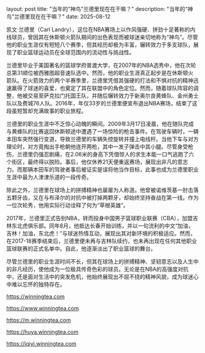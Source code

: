 layout: post title: "当年的“神鸟”兰德里现在在干嘛？" description: "当年的“神鸟”兰德里现在在干嘛？" date: 2025-08-12

凯文·兰德里（Carl Landry），这位在NBA赛场上以作风强硬、拼劲十足著称的内线球员，曾因其在休斯顿火箭队期间的出色表现而被球迷亲切地称为“神鸟”。尽管他的职业生涯仅有短短八个赛季，但其经历却极为丰富，辗转效力于多支球队，展现了职业篮球运动员在全球范围内的流动性与挑战性。

兰德里毕业于美国著名的篮球学府普渡大学，在2007年的NBA选秀中，他在次轮总第31顺位被西雅图超音速队选中。然而，他的职业生涯真正起步是在休斯顿火箭队。在火箭效力的两个半赛季里，兰德里凭借其强硬的打法和不惧对抗的精神迅速赢得了球迷的喜爱，也奠定了其在联盟中的角色定位。然而，随着球队阵容的调整，他被交易至萨克拉门托国王队，并随后辗转效力于新奥尔良黄蜂队、金州勇士队以及费城76人队。2016年，年仅33岁的兰德里便宣布退出NBA赛场，结束了这段虽短暂却充满故事的职业旅程。

兰德里的职业生涯中不乏惊心动魄的瞬间。2009年3月17日凌晨，他在随队完成与黄蜂队的比赛返回休斯顿途中遭遇了一场惊险的枪击事件。在驾驶车辆时，一辆本田车突然强行变道，导致兰德里的车辆失控旋转并撞上电线杆。当他下车与对方理论时，对方竟掏出手枪朝他连开两枪，其中一发子弹击中其小腿。尽管身受枪伤，兰德里仍强忍剧痛，在2.06米的身高下凭借惊人的求生本能一口气逃跑了六个街区，最终得以脱险。事后，他仅休养21天便重返赛场，展现出非凡的意志力。而那辆本田车的驾驶者事后被证实是误将他当作目标，此事也成为兰德里职业生涯中最为人津津乐道的一段传奇。

除此之外，兰德里在球场上的拼搏精神也屡屡为人称道。他曾被诺维茨基一肘击落五颗牙齿，又在与布泽尔的对抗中被打掉两颗牙，却始终坚持奋战在第一线。作为一位次轮秀，他用实际行动诠释了何为“草根英雄”。

2017年，兰德里正式告别NBA，转而投身中国男子篮球职业联赛（CBA），加盟吉林东北虎俱乐部。同年8月，他抵达长春开始训练，并以一句流利的中文“加油，吉林！加油，东北虎！”与球迷热情互动，展现出其对新环境的积极适应。然而，在2017-18赛季结束后，兰德里便未再与吉林队续约，也未再出现在任何其他职业篮球联赛的正式名单中。自此，他逐渐淡出了职业篮球的舞台。

尽管兰德里的职业生涯时间不长，但其在球场上的拼搏精神、坚韧意志以及人生中的非凡经历，使他成为一位极具传奇色彩的球员。无论是在NBA的高强度对抗中，还是面对生活中的突发危机，他始终展现出不屈不挠的精神风貌，成为球迷心中难以忘怀的独特存在。

https://winningtea.com

https://www.winningtea.com

https://m.winningtea.com

https://huya.winningtea.com

https://iqiyi.winningtea.com